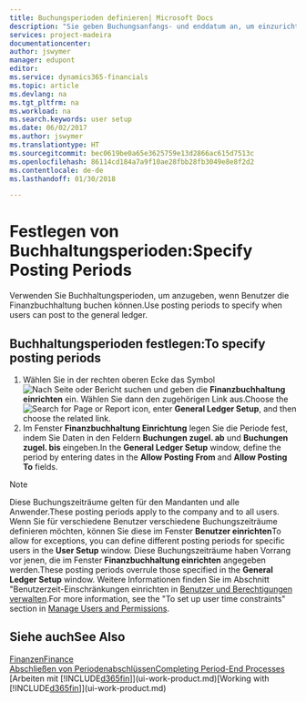 ```yaml
---
title: Buchungsperioden definieren| Microsoft Docs
description: "Sie geben Buchungsanfangs- und enddatum an, um einzurichten, wenn Benutzer die Finanzbuchhaltung buchen können."
services: project-madeira
documentationcenter: 
author: jswymer
manager: edupont
editor: 
ms.service: dynamics365-financials
ms.topic: article
ms.devlang: na
ms.tgt_pltfrm: na
ms.workload: na
ms.search.keywords: user setup
ms.date: 06/02/2017
ms.author: jswymer
ms.translationtype: HT
ms.sourcegitcommit: bec0619be0a65e3625759e13d2866ac615d7513c
ms.openlocfilehash: 86114cd184a7a9f10ae28fbb28fb3049e8e8f2d2
ms.contentlocale: de-de
ms.lasthandoff: 01/30/2018

---
```

# <a name="specify-posting-periods"></a><span data-ttu-id="65dde-103">Festlegen von Buchhaltungsperioden:</span><span class="sxs-lookup"><span data-stu-id="65dde-103">Specify Posting Periods</span></span>
<span data-ttu-id="65dde-104">Verwenden Sie Buchhaltungsperioden, um anzugeben, wenn Benutzer die Finanzbuchhaltung buchen können.</span><span class="sxs-lookup"><span data-stu-id="65dde-104">Use posting periods to specify when users can post to the general ledger.</span></span>  

## <a name="to-specify-posting-periods"></a><span data-ttu-id="65dde-105">Buchhaltungsperioden festlegen:</span><span class="sxs-lookup"><span data-stu-id="65dde-105">To specify posting periods</span></span>
1. <span data-ttu-id="65dde-106">Wählen Sie in der rechten oberen Ecke das Symbol ![Nach Seite oder Bericht suchen](media/ui-search/search_small.png "Nach Seite oder Bericht suchen") und geben die **Finanzbuchhaltung einrichten** ein. Wählen Sie dann den zugehörigen Link aus.</span><span class="sxs-lookup"><span data-stu-id="65dde-106">Choose the ![Search for Page or Report](media/ui-search/search_small.png "Search for Page or Report icon") icon, enter **General Ledger Setup**, and then choose the related link.</span></span>  
2. <span data-ttu-id="65dde-107">Im Fenster **Finanzbuchhaltung Einrichtung** legen Sie die Periode fest, indem Sie Daten in den Feldern **Buchungen zugel. ab** und **Buchungen zugel. bis** eingeben.</span><span class="sxs-lookup"><span data-stu-id="65dde-107">In the **General Ledger Setup** window, define the period by entering dates in the **Allow Posting From** and **Allow Posting To** fields.</span></span>  

> [!NOTE]  
>   <span data-ttu-id="65dde-108">Diese Buchungszeiträume gelten für den Mandanten und alle Anwender.</span><span class="sxs-lookup"><span data-stu-id="65dde-108">These posting periods apply to the company and to all users.</span></span> <span data-ttu-id="65dde-109">Wenn Sie für verschiedene Benutzer verschiedene Buchungszeiträume definieren möchten, können Sie diese im Fenster **Benutzer einrichten**</span><span class="sxs-lookup"><span data-stu-id="65dde-109">To allow for exceptions, you can define different posting periods for specific users in the **User Setup** window.</span></span> <span data-ttu-id="65dde-110">Diese Buchungszeiträume haben Vorrang vor jenen, die im Fenster **Finanzbuchhaltung einrichten** angegeben werden.</span><span class="sxs-lookup"><span data-stu-id="65dde-110">These posting periods overrule those specified in the **General Ledger Setup** window.</span></span> <span data-ttu-id="65dde-111">Weitere Informationen finden Sie im Abschnitt "Benutzerzeit-Einschränkungen einrichten in [Benutzer und Berechtigungen verwalten](ui-how-users-permissions.md).</span><span class="sxs-lookup"><span data-stu-id="65dde-111">For more information, see the "To set up user time constraints" section in [Manage Users and Permissions](ui-how-users-permissions.md).</span></span>

## <a name="see-also"></a><span data-ttu-id="65dde-112">Siehe auch</span><span class="sxs-lookup"><span data-stu-id="65dde-112">See Also</span></span>
[<span data-ttu-id="65dde-113">Finanzen</span><span class="sxs-lookup"><span data-stu-id="65dde-113">Finance</span></span>](finance.md)  
[<span data-ttu-id="65dde-114">Abschließen von Periodenabschlüssen</span><span class="sxs-lookup"><span data-stu-id="65dde-114">Completing Period-End Processes</span></span>](year-how-complete-period-end-processes.md)  
<span data-ttu-id="65dde-115">[Arbeiten mit [!INCLUDE[d365fin](includes/d365fin_md.md)]](ui-work-product.md)</span><span class="sxs-lookup"><span data-stu-id="65dde-115">[Working with [!INCLUDE[d365fin](includes/d365fin_md.md)]](ui-work-product.md)</span></span>

